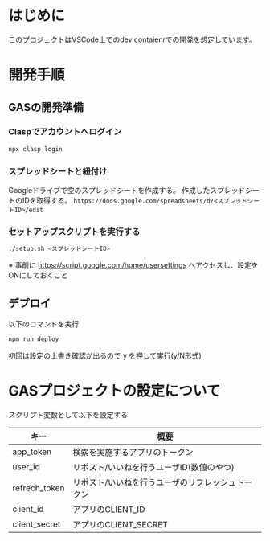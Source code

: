 # はじめに

このプロジェクトはVSCode上でのdev contaienrでの開発を想定しています。

# 開発手順

## GASの開発準備
### Claspでアカウントへログイン
```sh
npx clasp login
```

### スプレッドシートと紐付け
Googleドライブで空のスプレッドシートを作成する。
作成したスプレッドシートのIDを取得する。
`https://docs.google.com/spreadsheets/d/<スプレッドシートID>/edit`

### セットアップスクリプトを実行する

```sh
./setup.sh <スプレッドシートID>
```
※ 事前に https://script.google.com/home/usersettings へアクセスし、設定をONにしておくこと

## デプロイ
以下のコマンドを実行
```sh
npm run deploy
```

初回は設定の上書き確認が出るので y を押して実行(y/N形式)

# GASプロジェクトの設定について
スクリプト変数として以下を設定する

キー | 概要
---|---
app_token | 検索を実施するアプリのトークン
user_id | リポスト/いいねを行うユーザID(数値のやつ)
refrech_token | リポスト/いいねを行うユーザのリフレッシュトークン
client_id | アプリのCLIENT_ID
client_secret | アプリのCLIENT_SECRET
